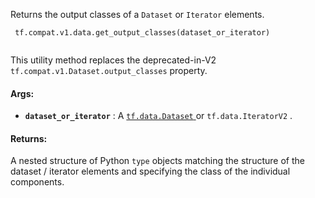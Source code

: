 Returns the output classes of a  `Dataset`  or  `Iterator`  elements.



```
 tf.compat.v1.data.get_output_classes(dataset_or_iterator)
 
```

This utility method replaces the deprecated-in-V2
 `tf.compat.v1.Dataset.output_classes`  property.



#### Args:

- **`dataset_or_iterator`** : A [ `tf.data.Dataset` ](https://tensorflow.google.cn/api_docs/python/tf/data/Dataset) or  `tf.data.IteratorV2` .



#### Returns:
A nested structure of Python  `type`  objects matching the structure of the
dataset / iterator elements and specifying the class of the individual
components.

